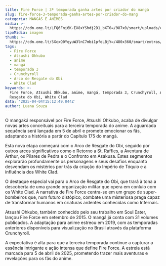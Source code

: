 ```yaml
---
title: Fire Force | 3ª temporada ganha artes por criador do mangá
slug: fire-force-3-temporada-ganha-artes-por-criador-do-mang
categoria: MANGÁS E ANIMES
midia: >-
  https://cdn.ome.lt/LFQ6Fni6K-EX8xYShdj2D1_bXT0=/987x0/smart/uploads/conteudo/fotos/OMELETE_CAPA_-_2025-04-04T111455.916.png
tipoMidia: imagem
thumb: >-
  https://cdn.ome.lt/SXcxQ0YqyuW3lnC7mbi1pfeLBjY=/480x360/smart/extras/conteudos/omelete_THUMB_-_2025-04-04T111442.038.png
tags:
  - Fire Force
  - Atsushi Ohkubo
  - anime
  - mangá
  - temporada 3
  - Crunchyroll
  - Arco de Resgate do Obi
  - White Clad
keywords: >-
  Fire Force, Atsushi Ohkubo, anime, mangá, temporada 3, Crunchyroll, Arco de
  Resgate do Obi, White Clad
data: '2025-04-04T15:12:49.044Z'
author: Luana Souza
---
```


O mangaká responsável por Fire Force, Atsushi Ohkubo, acaba de divulgar novas artes conceituais para a terceira temporada do anime. A aguardada sequência será lançada em 5 de abril e promete emocionar os fãs, adaptando a história a partir do Capítulo 175 do mangá.

Esta nova etapa começará com o Arco de Resgate do Obi, seguido por outros arcos significativos como o Retorno a St. Raffles, a Aventura de Arthur, os Pilares de Pedra e o Confronto em Asakusa. Estes segmentos explorarão profundamente os personagens e seus desafios enquanto desvendam os mistérios por trás da criação do Império de Tóquio e a influência dos White Clad.

O destaque especial vai para o Arco de Resgate do Obi, que trará à tona a descoberta de uma grande organização militar que opera em conluio com os White Clad. A narrativa de Fire Force centra-se em um grupo de super-bombeiros que, num futuro distópico, combate uma misteriosa praga capaz de transformar humanos em criaturas ardentes conhecidas como Infernais.

Atsushi Ohkubo, também conhecido pelo seu trabalho em Soul Eater, lançou Fire Force em setembro de 2015. O mangá já conta com 31 volumes publicados. A adaptação para anime estreou em 2019, com as temporadas anteriores disponíveis para visualização no Brasil através da plataforma Crunchyroll.

A expectativa é alta para que a terceira temporada continue a capturar a essência intrigante e ação intensa que define Fire Force. A estreia está marcada para 5 de abril de 2025, prometendo trazer mais aventuras e revelações para os fãs do anime.
